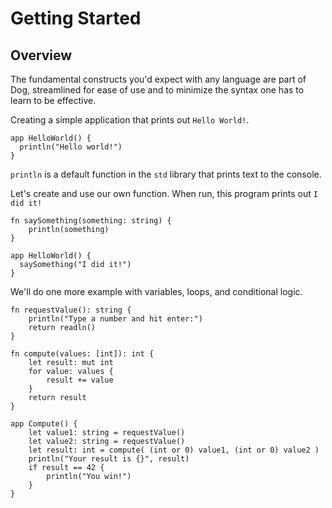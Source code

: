 # Getting Started

## Overview

The fundamental constructs you'd expect with any language are part of Dog, streamlined for ease of use and to minimize
the syntax one has to learn to be effective.

Creating a simple application that prints out `Hello World!`.

```
app HelloWorld() {
  println("Hello world!") 
}
``` 

`println` is a default function in the `std` library that prints text to the console.

Let's create and use our own function. When run, this program prints out `I did it!`

```
fn saySomething(something: string) {
    println(something)
}

app HelloWorld() {
  saySomething("I did it!") 
}
```

We'll do one more example with variables, loops, and conditional logic.

```
fn requestValue(): string {
    println("Type a number and hit enter:")
    return readln()
}

fn compute(values: [int]): int {
    let result: mut int
    for value: values {
        result += value
    }
    return result
}

app Compute() {
    let value1: string = requestValue()
    let value2: string = requestValue()
    let result: int = compute( (int or 0) value1, (int or 0) value2 )
    println("Your result is {}", result)
    if result == 42 {
        println("You win!")
    }
}
```